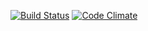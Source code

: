 [![Build Status](https://travis-ci.org/Taskukello/ratebeer-public.png)](https://travis-ci.org/Taskukello/ratebeer-public)
[![Code Climate](https://codeclimate.com/github/Taskukello/ratebeer-public.png)](https://codeclimate.com/github/Taskukello/ratebeer-public)